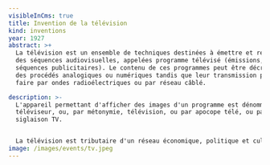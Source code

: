 ```yaml
---
visibleInCms: true
title: Invention de la télévision
kind: inventions
year: 1927
abstract: >+
  La télévision est un ensemble de techniques destinées à émettre et recevoir
  des séquences audiovisuelles, appelées programme télévisé (émissions, films et
  séquences publicitaires). Le contenu de ces programmes peut être décrit selon
  des procédés analogiques ou numériques tandis que leur transmission peut se
  faire par ondes radioélectriques ou par réseau câblé.

description: >-
  L'appareil permettant d'afficher des images d'un programme est dénommé
  téléviseur, ou, par métonymie, télévision, ou par apocope télé, ou par
  siglaison TV.


  La télévision est tributaire d'un réseau économique, politique et culturel (langues nationales ou régionales, genres et formats, réglementation et autorisation de diffusion).
image: /images/events/tv.jpeg
---
```

